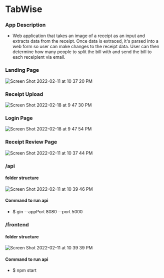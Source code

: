 # TabWise

### App Description

- Web application that takes an image of a receipt as an input and extracts data from the receipt. Once data is extraced, it's parsed into a web form so user can make changes to the receipt data. User can then determine how many people to split the bill with and send the bill to each receipient via email.

### Landing Page
![Screen Shot 2022-02-11 at 10 37 20 PM](https://user-images.githubusercontent.com/24352472/154788296-e5bd0103-2ec3-41fc-bf0d-87e8785e3fc1.png)

### Receipt Upload
![Screen Shot 2022-02-18 at 9 47 30 PM](https://user-images.githubusercontent.com/24352472/154788259-9895627c-701f-4464-b943-9599fcbe4d90.png)

### Login Page
![Screen Shot 2022-02-18 at 9 47 54 PM](https://user-images.githubusercontent.com/24352472/154788264-48d1e8e5-e0a7-4f51-92ae-47ef236f179a.png)

### Receipt Review Page

![Screen Shot 2022-02-11 at 10 37 44 PM](https://user-images.githubusercontent.com/24352472/153700246-93a7676e-0634-426d-b0a2-13d9c82e308a.png)

### /api

#### folder structure

![Screen Shot 2022-02-11 at 10 39 46 PM](https://user-images.githubusercontent.com/24352472/153700278-017b3b26-1ff1-4c25-99fe-bbdedba3b7a3.png)

#### Command to run api

- $ gin --appPort 8080 --port 5000

### /frontend

#### folder structure

![Screen Shot 2022-02-11 at 10 39 39 PM](https://user-images.githubusercontent.com/24352472/153700280-7754124c-1d54-467c-b1a5-5c125105921f.png)

#### Command to run api

- $ npm start
